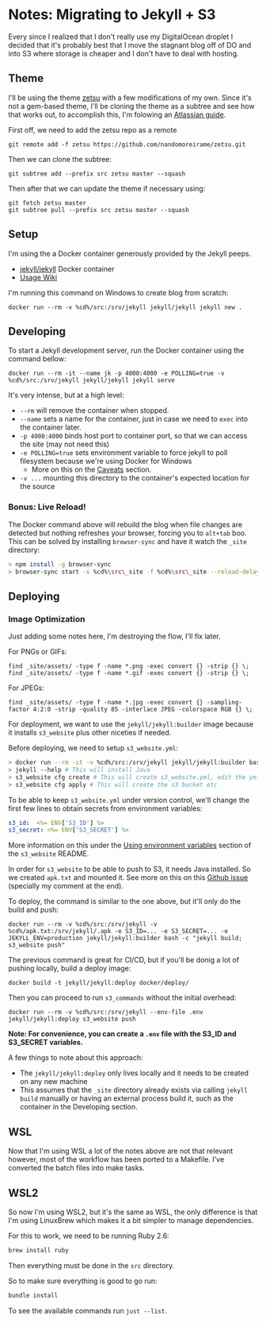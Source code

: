 # Notes: Migrating to Jekyll + S3

Every since I realized that I don't really use my DigitalOcean droplet I decided that it's probably
best that I move the stagnant blog off of DO and into S3 where storage is cheaper and I don't have
to deal with hosting.

## Theme

I'll be using the theme [zetsu](https://nandomoreira.me/zetsu) with a few modifications of my own.
Since it's not a gem-based theme, I'll be cloning the theme as a subtree and see how that works out,
to accomplish this, I'm folowing an [Atlassian guide](https://www.atlassian.com/blog/git/alternatives-to-git-submodule-git-subtree).

First off, we need to add the zetsu repo as a remote

    git remote add -f zetsu https://github.com/nandomoreirame/zetsu.git

Then we can clone the subtree:

    git subtree add --prefix src zetsu master --squash

Then after that we can update the theme if necessary using:

    git fetch zetsu master
    git subtree pull --prefix src zetsu master --squash

## Setup

I'm using the a Docker container generously provided by the Jekyll peeps.

- [jekyll/jekyll](https://hub.docker.com/r/jekyll/jekyll/) Docker container
- [Usage Wiki](https://github.com/jekyll/docker/wiki/Usage:-Running)

I'm running this command on Windows to create blog from scratch:

    docker run --rm -v %cd%/src:/srv/jekyll jekyll/jekyll jekyll new .

## Developing

To start a Jekyll development server, run the Docker container using the command bellow:

    docker run --rm -it --name jk -p 4000:4000 -e POLLING=true -v %cd%/src:/srv/jekyll jekyll/jekyll jekyll serve

It's very intense, but at a high level:

- `--rm` will remove the container when stopped.
- `--name` sets a name for the container, just in case we need to `exec` into the container later.
- `-p 4000:4000` binds host port to container port, so that we can access the site (may not need this)
- `-e POLLING=true` sets environment variable to force jekyll to poll filesystem because we're using Docker for Windows
  - More on this on the [Caveats](https://github.com/jekyll/docker/wiki/Usage:-Running#caveats) section.
- `-v ...` mounting this directory to the container's expected location for the source

### Bonus: Live Reload!

The Docker command above will rebuild the blog when file changes are detected but nothing refreshes your browser, forcing
you to `alt+tab` boo. This can be solved by installing `browser-sync` and have it watch the `_site` directory:

```bash
> npm install -g browser-sync
> browser-sync start -s %cd%\src\_site -f %cd%\src\_site --reload-delay 300 --no-open
```

## Deploying

### Image Optimization

Just adding some notes here, I'm destroying the flow, I'll fix later.

For PNGs or GIFs:

    find _site/assets/ -type f -name *.png -exec convert {} -strip {} \;
    find _site/assets/ -type f -name *.gif -exec convert {} -strip {} \;

For JPEGs:

    find _site/assets/ -type f -name *.jpg -exec convert {} -sampling-factor 4:2:0 -strip -quality 85 -interlace JPEG -colorspace RGB {} \;

For deployment, we want to use the `jekyll/jekyll:builder` image because it installs `s3_website` plus other niceties if
needed.

Before deploying, we need to setup `s3_website.yml`:

```bash
> docker run --rm -it -v %cd%/src:/srv/jekyll jekyll/jekyll:builder bash
> jekyll --help # This will install Java
> s3_website cfg create # This will create s3_website.yml, edit the yml file with correct creds
> s3_website cfg apply # This will create the s3 bucket etc
```

To be able to keep `s3_website.yml` under version control, we'll change the first few lines to obtain
secrets from environment variables:

```yaml
s3_id:  <%= ENV['S3_ID'] %>
s3_secret: <%= ENV['S3_SECRET'] %>
```

More information on this under the [Using environment variables](https://github.com/laurilehmijoki/s3_website#using-environment-variables) section of the `s3_website`
README.

In order for `s3_website` to be able to push to S3, it needs Java installed. So we created `apk.txt` and mounted it. See more on this on this [Github issue](https://github.com/jekyll/docker/issues/142) (specially my comment at the end).

To deploy, the command is similar to the one above, but it'll only do the build and push:

    docker run --rm -v %cd%/src:/srv/jekyll -v %cd%/apk.txt:/srv/jekyll/.apk -e S3_ID=... -e S3_SECRET=... -e JEKYLL_ENV=production jekyll/jekyll:builder bash -c "jekyll build; s3_website push"

The previous command is great for CI/CD, but if you'll be donig a lot of pushing locally, build a
deploy image:

    docker build -t jekyll/jekyll:deploy docker/deploy/

Then you can proceed to run `s3_commands` without the initial overhead:

    docker run --rm -v %cd%/src:/srv/jekyll --env-file .env jekyll/jekyll:deploy s3_website push

**Note: For convenience, you can create a `.env` file with the S3_ID and S3_SECRET variables.**

A few things to note about this approach:

- The `jekyll/jekyll:deploy` only lives locally and it needs to be created on any new machine
- This assumes that the `_site` directory already exists via calling `jekyll build` manually or
  having an external process build it, such as the container in the Developing section.

## WSL

Now that I'm using WSL a lot of the notes above are not that relevant however, most of the workflow has been ported to a Makefile. I've converted the batch files into make tasks.

## WSL2

So now I'm using WSL2, but it's the same as WSL, the only difference is that I'm using LinuxBrew which makes it a bit simpler to manage dependencies.

For this to work, we need to be running Ruby 2.6:

```sh
brew install ruby
```

Then everything must be done in the `src` directory.

So to make sure everything is good to go run:
```sh
bundle install
```

 To see the available commands run `just --list`.
